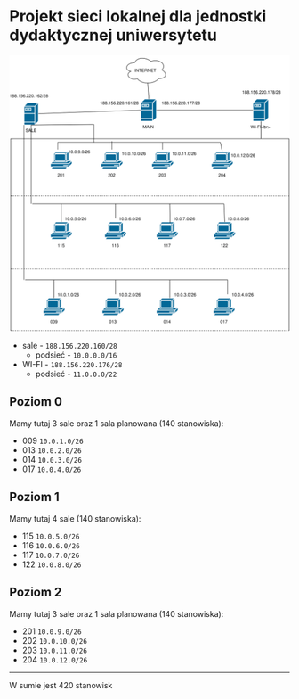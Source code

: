 # Projekt sieci lokalnej dla jednostki dydaktycznej uniwersytetu  

![schemat_sieci](Diagram.svg)

* sale - ``188.156.220.160/28``
  * podsieć - ``10.0.0.0/16``
* WI-FI - ``188.156.220.176/28``
  * podsieć - ``11.0.0.0/22``

## Poziom 0
Mamy tutaj 3 sale oraz 1 sala planowana (140 stanowiska):  
* 009 ``10.0.1.0/26``
* 013 ``10.0.2.0/26``
* 014 ``10.0.3.0/26``
* 017 ``10.0.4.0/26``
## Poziom 1
Mamy tutaj 4 sale (140 stanowiska):
* 115 ``10.0.5.0/26``
* 116 ``10.0.6.0/26``
* 117 ``10.0.7.0/26``
* 122 ``10.0.8.0/26``
## Poziom 2
Mamy tutaj 3 sale oraz 1 sala planowana (140 stanowiska):
* 201 ``10.0.9.0/26``
* 202 ``10.0.10.0/26``
* 203 ``10.0.11.0/26``
* 204 ``10.0.12.0/26``  
---------

W sumie jest 420 stanowisk
